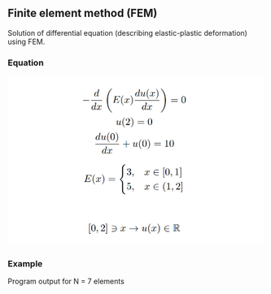## Finite element method (FEM)
Solution of differential equation (describing elastic-plastic deformation) using FEM.
### Equation
![](https://github.com/sy1wi4/finite-element-method/blob/main/equation.png)
### Example
Program output for N = 7 elements

